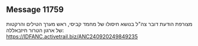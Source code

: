 ## Message 11759

מצורפת הודעת דובר צה"ל בנושא חיסולו של מחמד קביסי, ראש מערך הטילים והרקטות של ארגון הטרור חיזבאללה: https://IDFANC.activetrail.biz/ANC240920249849235

